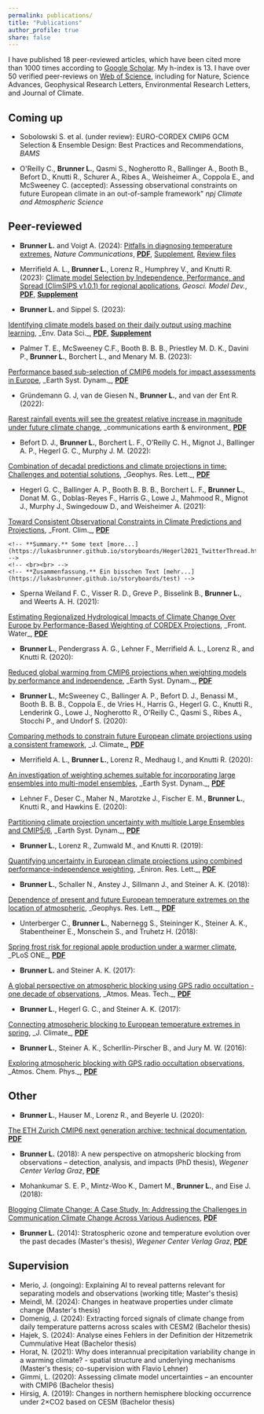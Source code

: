 ```yaml
---
permalink: publications/
title: "Publications"
author_profile: true
share: false
---
```


I have published 18 peer-reviewed articles, which have been cited more than 1000 times according to <a href="https://scholar.google.ch/citations?hl=en&user=dHMZRfwAAAAJ" target="_blank">Google Scholar</a>. My h-index is 13. I have over 50 verified peer-reviews on <a href="https://www.webofscience.com/wos/author/record/AAP-7583-2020" target="_blank">Web of Science</a>, including for Nature, Science Advances, Geophysical Research Letters, Environmental Research Letters, and Journal of Climate.

<object data="h-index.txt"></object>

Coming up
---------

- Sobolowski S. et al. (under review): EURO-CORDEX CMIP6 GCM Selection & Ensemble Design: Best Practices and Recommendations, _BAMS_

- O'Reilly C., **Brunner L.**, Qasmi S., Nogherotto R., Ballinger A., Booth B., Befort D., Knutti R., Schurer A., Ribes A., Weisheimer A., Coppola E., and McSweeney C. (accepted): Assessing observational constraints on future European climate in an out-of-sample framework" _npj Climate and Atmospheric Science_


Peer-reviewed
-------------


<!-- template
- (20):
<a href="" target="_blank">
</a>,
__,
<a href="https://lukasbrunner.github.io/files/" target="_blank"><b>PDF</b></a>
-->


- **Brunner L.** and Voigt A. (2024):
<a href="https://doi.org/10.1038/s41467-024-46349-x" target="_blank">Pitfalls in diagnosing temperature extremes</a>,
_Nature Communications_,
<a href="https://raw.githubusercontent.com/lukasbrunner/lukasbrunner_data/main/papers/Brunner2024.pdf" target="_blank"><b>PDF</b></a>,
<a href="https://raw.githubusercontent.com/lukasbrunner/lukasbrunner_data/main/papers/Brunner2024_supplement.pdf" target="_blank">Supplement</a>,
<a href="https://raw.githubusercontent.com/lukasbrunner/lukasbrunner_data/main/papers/Brunner2024_peer-review.pdf" target="_blank">Review files</a>

- Merrifield A. L., <b>Brunner L.</b>, Lorenz R., Humphrey V., and Knutti R. (2023): <a href="https://doi.org/10.5194/gmd-16-4715-2023" target="_blank"> Climate model Selection by Independence, Performance, and Spread (ClimSIPS v1.0.1) for regional applications</a>,
_Geosci. Model Dev._, <a href="https://raw.githubusercontent.com/lukasbrunner/lukasbrunner_data/main/papers/Merrifield2023_GMD.pdf" target="_blank"><b>PDF</b></a>, <a href="https://raw.githubusercontent.com/lukasbrunner/lukasbrunner_data/main/papers/Merrifield2023_GMD_sup.pdf" target="_blank"><b>Supplement</b></a>

- **Brunner L.** and Sippel S. (2023):
<a href="https://doi.org/10.1017/eds.2023.23" target="_blank">
Identifying climate models based on their daily output using
machine learning</a>,
_Env. Data Sci._,
<a href="https://lukasbrunner.github.io/files/Brunner2023.pdf" target="_blank"><b>PDF</b></a>,
<a href="https://lukasbrunner.github.io/files/Brunner2023_sup.pdf" target="_blank"><b>Supplement</b></a>


- Palmer T. E., McSweeney C.F., Booth B. B. B., Priestley M. D. K., Davini P., **Brunner L.**, Borchert L., and Menary M. B. (2023):
<a href="https://doi.org/10.5194/esd-14-457-2023" target="_blank">
Performance based sub-selection of CMIP6 models for impact assessments in Europe</a>,
_Earth Syst. Dynam._,
<a href="https://raw.githubusercontent.com/lukasbrunner/lukasbrunner_data/main/papers/Palmer2022.pdf" target="_blank"><b>PDF</b></a>

- Gründemann G. J, van de Giesen N., **Brunner L.**, and van der Ent R. (2022):
<a href="https://doi.org/10.1038/s43247-022-00558-8" target="_blank">
Rarest rainfall events will see the greatest relative increase in magnitude under future climate change</a>,
_communications earth & environment_
<a href="https://raw.githubusercontent.com/lukasbrunner/lukasbrunner_data/main/papers/Gruendemann2022.pdf" target="_blank"><b>PDF</b></a>

- Befort D. J., **Brunner L.**, Borchert L. F., O’Reilly C. H., Mignot J., Ballinger A. P., Hegerl G. C., Murphy J. M. (2022):
<a href="https://doi.org/10.1029/2022GL098568" target="_blank">
Combination of decadal predictions and climate projections in time: Challenges and potential solutions</a>,
_Geophys. Res. Lett._,
<a href="https://raw.githubusercontent.com/lukasbrunner/lukasbrunner_data/main/papers/Befort2022.pdf" target="_blank"><b>PDF</b></a>

- Hegerl G. C., Ballinger A. P., Booth B. B. B., Borchert L. F., **Brunner L.**, Donat M. G., Doblas-Reyes F., Harris G., Lowe J., Mahmood R., Mignot J., Murphy J., Swingedouw D., and Weisheimer A. (2021):
<a href="https://doi.org/10.3389/fclim.2021.678109" target="_blank">
Toward Consistent Observational Constraints in Climate Predictions and Projections</a>,
_Front. Clim._,
<a href="https://lukasbrunner.github.io/files/Hegerl2021.pdf" target="_blank"><b>PDF</b></a>

    <!-- **Summary.** Some text [more...](https://lukasbrunner.github.io/storyboards/Hegerl2021_TwitterThread.html) -->
    <!-- <br><br> -->
    <!-- **Zusammenfassung.** Ein bisschen Text [mehr...](https://lukasbrunner.github.io/storyboards/test) -->

- Sperna Weiland F. C., Visser R. D., Greve P., Bisselink B., **Brunner L.**, and Weerts A. H. (2021):
<a href="https://doi.org/10.3389/frwa.2021.713537" target="_blank">
Estimating Regionalized Hydrological Impacts of Climate Change Over Europe by Performance-Based Weighting of CORDEX Projections</a>,
_Front. Water_,
<a href="https://lukasbrunner.github.io/files/Weiland2021.pdf" target="_blank"><b>PDF</b></a>

- **Brunner L.**, Pendergrass A. G., Lehner F., Merrifield A. L., Lorenz R., and Knutti R. (2020):
<a href="https://doi.org/10.5194/esd-11-995-2020" target="_blank">
Reduced global warming from CMIP6 projections when weighting models by performance and independence</a>,
_Earth Syst. Dynam._,
<a href="https://lukasbrunner.github.io/files/Brunner2020b.pdf" target="_blank"><b>PDF</b></a>

- **Brunner L.**, McSweeney C., Ballinger A. P., Befort D. J., Benassi M., Booth B. B. B., Coppola E., de Vries H., Harris G., Hegerl G. C., Knutti R., Lenderink G., Lowe J., Nogherotto R., O'Reilly C., Qasmi S., Ribes A., Stocchi P., and Undorf S. (2020):
<a href="https://doi.org/10.1175/JCLI-D-19-0953.1" target="_blank">
Comparing methods to constrain future European climate projections using a consistent framework</a>,
_J. Climate_,
<a href="https://lukasbrunner.github.io/files/Brunner2020c.pdf" target="_blank"><b>PDF</b></a>

- Merrifield A. L., **Brunner L.**, Lorenz R., Medhaug I., and Knutti R. (2020):
<a href="https://doi.org/10.5194/esd-11-807-2020" target="_blank">
An investigation of weighting schemes suitable for incorporating large ensembles into multi-model ensembles</a>,
_Earth Syst. Dynam._,
<a href="https://lukasbrunner.github.io/files/Merrifield2020.pdf" target="_blank"><b>PDF</b></a>

- Lehner F., Deser C., Maher N., Marotzke J., Fischer E. M., **Brunner L.**, Knutti R., and Hawkins E. (2020):
<a href="https://doi.org/10.5194/esd-11-491-2020" target="_blank">
Partitioning climate projection uncertainty with multiple Large Ensembles and CMIP5/6</a>,
_Earth Syst. Dynam._,
<a href="https://lukasbrunner.github.io/files/Lehner2020.pdf" target="_blank"><b>PDF</b></a>

- **Brunner L.**, Lorenz R., Zumwald M., and Knutti R. (2019):
<a href="https://doi.org/10.1088/1748-9326/ab492f" target="_blank">
Quantifying uncertainty in European climate projections using combined performance-independence weighting</a>,
_Eniron. Res. Lett._,
<a href="https://lukasbrunner.github.io/files/Brunner2019.pdf" target="_blank"><b>PDF</b></a>

- **Brunner L.**, Schaller N., Anstey J., Sillmann J., and Steiner A. K. (2018):
<a href="https://doi.org/10.1029/2018GL077837" target="_blank">
Dependence of present and future European temperature extremes on the location of atmospheric</a>,
_Geophys. Res. Lett._,
<a href="https://lukasbrunner.github.io/files/Brunner2018.pdf" target="_blank"><b>PDF</b></a>

- Unterberger C., **Brunner L.**, Nabernegg S., Steininger K., Steiner A. K., Stabentheiner E., Monschein S., and Truhetz H. (2018):
<a href="https://doi.org/10.1371/journal.pone.0200201" target="_blank">
Spring frost risk for regional apple production under a warmer climate</a>,
_PLoS ONE_,
<a href="https://lukasbrunner.github.io/files/Unterberger2018.pdf" target="_blank"><b>PDF</b></a>

- **Brunner L.** and Steiner A. K. (2017):
<a href="https://doi.org/10.5194/amt-10-4727-2017" target="_blank">
A global perspective on atmospheric blocking using GPS radio occultation - one decade of observations</a>,
_Atmos. Meas. Tech._,
<a href="https://lukasbrunner.github.io/files/Brunner2017a.pdf" target="_blank"><b>PDF</b></a>

- **Brunner L.**, Hegerl G. C., and Steiner A. K. (2017):
<a href="https://doi.org/10.1175/JCLI-D-16-0518.1" target="_blank">
 Connecting atmospheric blocking to European temperature extremes in spring</a>,
 _J. Climate_,
<a href="https://lukasbrunner.github.io/files/Brunner2017.pdf" target="_blank"><b>PDF</b></a>

- **Brunner L.**, Steiner A. K., Scherllin-Pirscher B., and Jury M. W. (2016):
<a href="https://doi.org/10.5194/acp-16-4593-2016" target="_blank">
Exploring atmospheric blocking with GPS radio occultation observations</a>,
_Atmos. Chem. Phys._,
<a href="https://lukasbrunner.github.io/files/Brunner2016.pdf" target="_blank"><b>PDF</b></a>

Other
-----
<!-- / Andere -->


- **Brunner L.**, Hauser M., Lorenz R., and Beyerle U. (2020):
<a href="http://doi.org/10.5281/zenodo.3734128" target="_blank">
The ETH Zurich CMIP6 next generation archive: technical documentation</a>,
<a href="https://lukasbrunner.github.io/files/Brunner2020.pdf" target="_blank"><b>PDF</b></a>

- **Brunner L.** (2018):
A new perspective on atmopsheric blocking from observations &ndash; detection, analysis, and impacts (PhD thesis),
_Wegener Center Verlag Graz_,
<a href="https://lukasbrunner.github.io/files/Brunner2018_PhD.pdf" target="_blank"><b>PDF</b></a>

- Mohankumar S. E. P., Mintz-Woo K., Damert M., **Brunner L.**, and Eise J. (2018):
<a href="https://doi.org/10.1007/978-3-319-98294-6" target="_blank">
Blogging Climate Change: A Case Study, In: Addressing the Challenges in Communication Climate Change Across Various Audiences</a>,
<a href="https://lukasbrunner.github.io/files/Mohankumar2018.pdf" target="_blank"><b>PDF</b></a>

- **Brunner L.** (2014):
Stratospheric ozone and temperature evolution over the past decades (Master's thesis),
_Wegener Center Verlag Graz_,
<a href="https://lukasbrunner.github.io/files/Brunner2014.pdf" target="_blank"><b>PDF</b></a>


Supervision
-----------

- Merio, J. (ongoing): Explaining AI to reveal patterns relevant for separating models and observations (working title; Master's thesis)
- Meindl, M. (2024): Changes in heatwave properties under climate change (Master's thesis)
- Domenig, J. (2024): Extracting forced signals of climate change from daily temperature patterns across scales with CESM2 (Bachelor thesis)
- Hajek, S. (2024): Analyse eines Fehlers in der Definition der Hitzemetrik Cummulative Heat (Bachelor thesis)
- Horat, N. (2021): Why does interannual precipitation variability change in a warming climate? - spatial structure and underlying mechanisms (Master's thesis; co-supervision with Flavio Lehner)
- Gimmi, L. (2020): Assessing climate model uncertainties – an encounter with CMIP6 (Bachelor thesis)
- Hirsig, A. (2019): Changes in northern hemisphere blocking occurrence under 2×CO2 based on CESM (Bachelor thesis)
